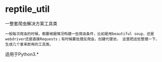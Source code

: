 # reptile_util
一整套爬虫解决方案工具类

`一般每次爬虫的时候，都要根据情况构建一些爬虫条件，比如是用beautiful soup，还是webdriver还是直接Requests；有时候要处理反爬虫，创建代理池，
这里把这些整理一下，生成几个拿来即用的工具类。`

适用于Python3.*
